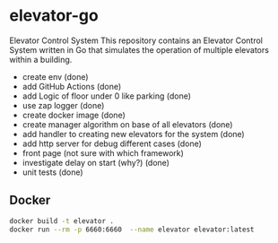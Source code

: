 # elevator-go
Elevator Control System
This repository contains an Elevator Control System written in Go that simulates the operation of multiple elevators within a building.



* create env (done)
* add GitHub Actions (done)
* add Logic of floor under 0 like parking (done)
* use zap logger (done)
* create docker image (done)
* create manager algorithm on base of all elevators (done)
* add handler to creating new elevators for the system (done)
* add http server for debug different cases (done)
* front page (not sure  with which framework)
* investigate delay on start (why?) (done)
* unit tests (done)


## Docker
```bash
docker build -t elevator . 
docker run --rm -p 6660:6660  --name elevator elevator:latest 
```
